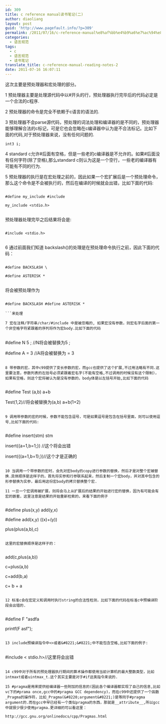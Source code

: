 ```yaml
---
id: 309
title: c reference manual读书笔记(二)
author: diaoliang
layout: post
guid: 'http://www.pagefault.info/?p=309'
permalink: /2011/07/16/c-reference-manual%e8%af%bb%e4%b9%a6%e7%ac%94%e8%ae%b0%e4%ba%8c/
categories:
  - 语言规范
tags:
  - c
  - 语言规范
  - 读书笔记
translate_title: c-reference-manual-reading-notes-2
date: 2011-07-16 16:07:11
---
```

这次主要是预处理器和宏处理的部分。

1 预处理器主要是处理源代码中以#开头的行，预处理器执行完毕后的代码必定是一个合法的c程序.

2 预处理器的命令是完全不依赖于c语言的语法的.

3 预处理器不会parse源代码，预处理的词法处理和编译器的是不同的，预处理器能够理解合法的c标记，可是它也会忽略在c编译器中认为是不合法标记。比如下面的代码,对于预处理器来说，没有任何问题的.
  
```int3 i;```

4 standard c允许#后面有空格，但是一些老的c编译器是不允许的。如果#后面没有任何字符(除了空格),那么standard c则认为这是一个空行，一些老的编译器有可能有不同的行为.
  
<!--more-->


  
5 预处理器的执行是在宏处理之前的，因此如果一个宏扩展后是一个预处理命令，那么这个命令是不会被执行的，然后在编译的时候就会出错，比如下面的代码:
  
```
  
#define my_include #include
  
my_include <stdio.h>
  
```
  
预处理器处理完毕之后结果将会是:
  
```
  
#include <stdio.h>
  
```

6 通过前面我们知道 backslash(\)的处理是在预处理命令执行之前，因此下面的代码：
  
```
  
#define BACKSLASH \
  
#define ASTERISK *
  
```
  
将会被预处理作为
  
```
  
#define BACKSLASH #define ASTERISK *
  
```来处理

7 宏在注释/字符串/char/#include 中是被忽略的, 如果宏没有参数，则宏名字后面的第一个非空格字符紧跟着的序列将作为宏body.比如下面的代码
  
```
  
#define N 5 ; //N将会被替换为5 ;
  
#define A = 3 //A将会被替换为 = 3
  
```

8 带参数的宏，其中c99提供了变长参数的宏，而gcc也提供了这个扩展,不过用法略有不同.这里要注意，参数列表的左括号必须紧跟着宏名字(不能有空格,不过调用的时候没有这个限制)，如果有空格，则这个宏将被认为是没有参数的，body体是以左括号开始,比如下面的代码
  
```
  
#define Test (a,b) a+b

Test(1,2)//将会被替换为(a,b) a+b(1+2)
  
```

9 调用带参数的宏的时候，参数不能包含逗号，可是如果逗号是包含在括号里面，则可以使用逗号,比如下面的代码:
  
```
  
#define insert(stm) stm

insert({a=1,b=1;}) //这个将会出错
  
insert({(a=1,b=1);})//这个才是正确的
  
```

10 当调用一个带参数的宏时，会先对宏body的copy进行参数的替换，然后才是对整个宏被替换.具体顺序是这样子的，首先将实参和行参联系起来，然后复制一个宏body，并对其中包含的形参替换为实参，最后用这份宏body的拷贝替换整个宏.

11 一旦一个宏调用被扩展，则将会马上从扩展后的结果的开始进行宏的替换，因为有可能会有宏的嵌套，这里注意是结果的开始重新检索的，来看下面的例子
  
```
  
#define plus(x,y) add(y,x)
  
#define add(x,y) ((x)+(y))

plus(plus(a,b),c)
  
```
  
这里的宏替换顺序是这样子的：
  
```
  
add(c,plus(a,b))
  
c+plus(a,b)
  
c+add(b,a)
  
c+ b + a
  
```

12 标准c会在宏定义和调用时执行string的合法性检测，比如下面的代码在标准c中预编译阶段会出错的.
  
```
  
#define F "asdfa

printf(F asf");
  
```

13 include预编译指令中<>或者&#8221;&#8221;中不能包含空格,比如下面的例子:
  
```
  
#include < stdio.h>//这里将会出错
  
```

14 c99中对于所有的预处理器执行期间的算术操作都使用当前计算机的最大整数类型，比如intmaxt或者uintmax_t.这个其实主要是对于#if这类指令来说的.

15 #pragma是用来提供给编译器一些附加的信息的(因此各个编译器都实现了自己的信息,比如vc下的#prama once,gcc中的#pragma GCC dependency)，而在c99中还提供了一个函数_Pragma的操作符，比如_Pragma(&#8220;argument&#8221;)是等同于#pragma argument的.而在gcc中早已经有一个类似pragma的东西，那就是__attribute__,所以gcc中就很少很少使用pragma.更详细的可以看这里：
  
http://gcc.gnu.org/onlinedocs/cpp/Pragmas.html